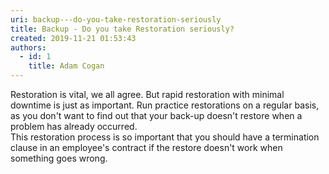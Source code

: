 ```yaml
---
uri: backup---do-you-take-restoration-seriously
title: Backup - Do you take Restoration seriously?
created: 2019-11-21 01:53:43
authors:
  - id: 1
    title: Adam Cogan
---
```





<span class='intro'> ​Restoration is vital, we all agree. But rapid restoration with minimal downtime is just as important. Run practice restorations on a regular basis, as you don't want to find out that your back-up doesn't restore when a problem has already occurred.<br>This restoration process is so important that you should have a termination clause in an employee's contract if the restore doesn't work when something goes wrong.​<br> </span>




